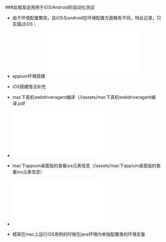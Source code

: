 ###此框架适用用于iOS/Android的自动化测试
- 由于环境配置繁琐，且iOS与android在环境配置方面略有不同，特此记录，只实践过iOS；

- appium环境搭建
![](/assets/appium环境搭建.pdf)

- iOS搭建情况补充
- mac下真机webdriveragent编译（//assets/mac下真机webdriveragent编译.pdf
- ![](/assets/mac下真机webdriveragent编译.pdf)
- mac下appium桌面版的查看ios元素信息（/assets/mac下appium桌面版的查看ios元素信息）
- ![](/assets/mac下appium桌面版的查看ios元素信息.pdf)

- 框架在mac上运行iOS用例的时候在java环境内单独配置类的环境变量
